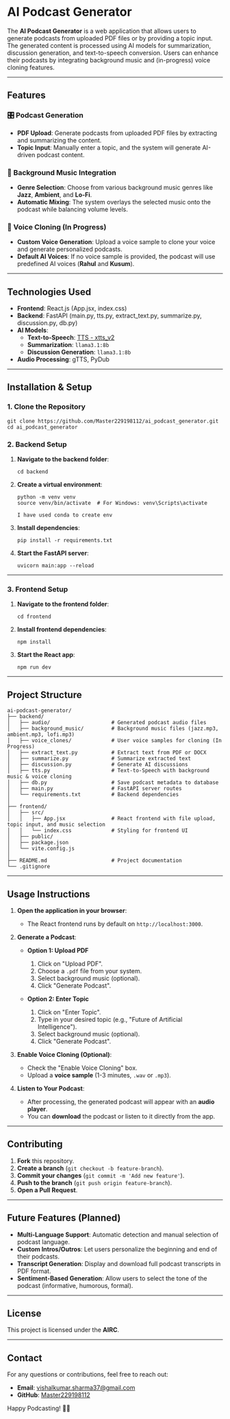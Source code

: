 # AI Podcast Generator

The **AI Podcast Generator** is a web application that allows users to generate podcasts from uploaded PDF files or by providing a topic input. The generated content is processed using AI models for summarization, discussion generation, and text-to-speech conversion. Users can enhance their podcasts by integrating background music and (in-progress) voice cloning features.

---

## Features

### 🎛 Podcast Generation
- **PDF Upload**: Generate podcasts from uploaded PDF files by extracting and summarizing the content.
- **Topic Input**: Manually enter a topic, and the system will generate AI-driven podcast content.

### 🎵 Background Music Integration
- **Genre Selection**: Choose from various background music genres like **Jazz**, **Ambient**, and **Lo-Fi**.
- **Automatic Mixing**: The system overlays the selected music onto the podcast while balancing volume levels.

### 🎤 Voice Cloning (In Progress)
- **Custom Voice Generation**: Upload a voice sample to clone your voice and generate personalized podcasts.
- **Default AI Voices**: If no voice sample is provided, the podcast will use predefined AI voices (**Rahul** and **Kusum**).

---

## Technologies Used
- **Frontend**: React.js (App.jsx, index.css)
- **Backend**: FastAPI (main.py, tts.py, extract_text.py, summarize.py, discussion.py, db.py)
- **AI Models**:
  - **Text-to-Speech**: [TTS - xtts_v2](https://github.com/coqui-ai/TTS)
  - **Summarization**: `llama3.1:8b`
  - **Discussion Generation**: `llama3.1:8b`
- **Audio Processing**: gTTS, PyDub

---

## Installation & Setup

### 1. Clone the Repository
```
git clone https://github.com/Master229198112/ai_podcast_generator.git
cd ai_podcast_generator
```

### 2. Backend Setup
1. **Navigate to the backend folder**:
   ```
   cd backend
   ```

2. **Create a virtual environment**:
   ```
   python -m venv venv
   source venv/bin/activate  # For Windows: venv\Scripts\activate
   
   I have used conda to create env
   ```

3. **Install dependencies**:
   ```
   pip install -r requirements.txt
   ```

4. **Start the FastAPI server**:
   ```
   uvicorn main:app --reload
   ```

---

### 3. Frontend Setup
1. **Navigate to the frontend folder**:
   ```
   cd frontend
   ```

2. **Install frontend dependencies**:
   ```
   npm install
   ```

3. **Start the React app**:
   ```
   npm run dev
   ```

---

## Project Structure
```
ai-podcast-generator/
├── backend/
│   ├── audio/                    # Generated podcast audio files
│   ├── background_music/         # Background music files (jazz.mp3, ambient.mp3, lofi.mp3)
│   ├── voice_clones/             # User voice samples for cloning (In Progress)
│   ├── extract_text.py           # Extract text from PDF or DOCX
│   ├── summarize.py              # Summarize extracted text
│   ├── discussion.py             # Generate AI discussions
│   ├── tts.py                    # Text-to-Speech with background music & voice cloning
│   ├── db.py                     # Save podcast metadata to database
│   ├── main.py                   # FastAPI server routes
│   └── requirements.txt          # Backend dependencies
│
├── frontend/
│   ├── src/
│   │   ├── App.jsx               # React frontend with file upload, topic input, and music selection
│   │   └── index.css             # Styling for frontend UI
│   ├── public/
│   ├── package.json
│   └── vite.config.js
│
├── README.md                     # Project documentation
└── .gitignore
```

---

## Usage Instructions

1. **Open the application in your browser**:
   - The React frontend runs by default on `http://localhost:3000`.

2. **Generate a Podcast**:
   - **Option 1: Upload PDF**
     1. Click on "Upload PDF".
     2. Choose a `.pdf` file from your system.
     3. Select background music (optional).
     4. Click "Generate Podcast".
   
   - **Option 2: Enter Topic**
     1. Click on "Enter Topic".
     2. Type in your desired topic (e.g., "Future of Artificial Intelligence").
     3. Select background music (optional).
     4. Click "Generate Podcast".

3. **Enable Voice Cloning (Optional)**:
   - Check the "Enable Voice Cloning" box.
   - Upload a **voice sample** (1-3 minutes, `.wav` or `.mp3`).

4. **Listen to Your Podcast**:
   - After processing, the generated podcast will appear with an **audio player**.
   - You can **download** the podcast or listen to it directly from the app.

---

## Contributing

1. **Fork** this repository.
2. **Create a branch** (`git checkout -b feature-branch`).
3. **Commit your changes** (`git commit -m 'Add new feature'`).
4. **Push to the branch** (`git push origin feature-branch`).
5. **Open a Pull Request**.

---

## Future Features (Planned)
- **Multi-Language Support**: Automatic detection and manual selection of podcast language.
- **Custom Intros/Outros**: Let users personalize the beginning and end of their podcasts.
- **Transcript Generation**: Display and download full podcast transcripts in PDF format.
- **Sentiment-Based Generation**: Allow users to select the tone of the podcast (informative, humorous, formal).

---

## License
This project is licensed under the **AIRC**.

---

## Contact
For any questions or contributions, feel free to reach out:
- **Email**: vishalkumar.sharma37@gmail.com
- **GitHub**: [Master229198112](https://github.com/Master229198112)

Happy Podcasting! 🎤🌟


